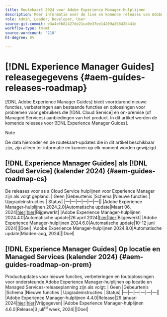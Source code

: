 ```yaml
---
title: Routekaart 2024 voor Adobe Experience Manager-hulplijnen
description: Meer informatie over de live en komende releases van Adobe Experience Manager Guides on-prem en de as a Cloud Service Adobe Experience Manager Guides
role: Admin, Leader, Developer, User
source-git-commit: e3a4efb82427de21ca9e37ee14209a268428441d
workflow-type: tm+mt
source-wordcount: '218'
ht-degree: 0%

---
```


# [!DNL Experience Manager Guides] releasegegevens {#aem-guides-releases-roadmap}

[!DNL Adobe Experience Manager Guides] biedt voortdurend nieuwe functies, verbeteringen aan bestaande functies en oplossingen voor problemen voor gebruikers die [!DNL Cloud Service] en on-premise (of Managed Services) aanbiedingen van het product. In dit artikel worden de komende releases voor [!DNL Experience Manager Guides].

>[!NOTE]
>
>De data hieronder en de routekaart-updates die in dit artikel beschikbaar zijn, zijn alleen ter informatie en kunnen op elk moment worden gewijzigd.

## [!DNL Experience Manager Guides] als [!DNL Cloud Service] (kalender 2024) {#aem-guides-roadmap-cs}

De releases voor as a Cloud Service hulplijnen voor Experience Manager zijn als volgt gepland: | Geen |Gebeurtenis |Schema |Nieuwe functies | Upgradeinstructies | Status| |—|—|—|—|—|—|| |Adobe Experience Manager-hulplijnen 2024.2.0|Automatische update|Maart 06, 2024|[hier](whats-new-2024-2-0.md)|[hier](upgrade-instructions-2024-2-0.md)|Bijgewerkt| |Adobe Experience Manager-hulplijnen 2024.4.0|Automatische update|26 april 2024|[hier](whats-new-2024-04-0.md)|[hier](upgrade-instructions-2024-04-0.md)|Bijgewerkt| |Adobe Experience Manager-hulplijnen 2024.6.0|Automatische update|10-12 juni 2024|||Doel| |Adobe Experience Manager-hulplijnen 2024.8.0|Automatische update|Midden-aug, 2024|||Doel|

## [!DNL Experience Manager Guides] Op locatie en Managed Services (kalender 2024) {#aem-guides-roadmap-on-prem}

Productupdates voor nieuwe functies, verbeteringen en foutoplossingen voor ondersteunde Adobe Experience Manager-hulplijnen op locatie en Managed Services-releaseplanning zijn als volgt: | Geen |Gebeurtenis |Schema |Nieuwe functies | Upgradeinstructies | Status| |—|—|—|—|—|—|| |Adobe Experience Manager-hulplijnen 4.4.0|Release|29 januari 2024|[hier](whats-new-4-4.md)|[hier](upgrade-instructions-4-4.md)|Vrijgegeven| |Adobe Experience Manager-hulplijnen 4.6.0|Release|3 juli<sup>rd</sup> week, 2024|||Doel|



